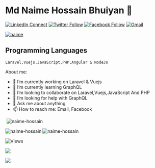# Md Naime Hossain Bhuiyan 👋

[![LinkedIn Connect](https://img.shields.io/badge/%20-Connect-black?color=14171A&labelColor=212121&logo=linkedin&logoColor=ffffff)](https://www.linkedin.com/in/naime-hossain-a604a6107/)
[![Twitter Follow](https://img.shields.io/badge/%20-Connect-black?color=14171A&labelColor=1976d2&logo=twitter&logoColor=ffffff)](https://twitter.com/NaimeBhuiyan)
[![Facebook Follow](https://img.shields.io/badge/%20-Connect-black?color=14171A&labelColor=1976d2&logo=facebook&logoColor=ffffff)](https://www.facebook.com/naime.hossain.3)
[![Gmail](https://img.shields.io/badge/%20-Send%20Mail-black?color=14171A&labelColor=ef5350&logo=gmail&logoColor=ffffff)](mailto:naime.hossain93@gmail.com?subject=From%20GitHub&body=Hi,%20there.%20Found%20you%20from%20GitHub.)

 <p align="left"> <a href="https://twitter.com/NaimeBhuiyan" target="blank"><img src="https://img.shields.io/twitter/follow/NaimeBhuiyan?logo=twitter&style=for-the-badge" alt="naime" /></a> </p>

## Programming Languages

```
Laravel,Vuejs,JavaScript,PHP,Angular & NodeJs
```

About me:

- 🔭 I’m currently working on Laravel & Vuejs
- 🌱 I’m currently learning GraphQL
- 👯 I’m looking to collaborate on Laravel,Vuejs,JavaScript And PHP
- 🤔 I’m looking for help with GraphQL
- 💬 Ask me about anything
- 📫 How to reach me: Email, Facebook



<p>&nbsp;<img align="center" src="https://github-readme-stats.vercel.app/api?username=naime-hossain&show_icons=true&locale=en" alt="naime-hossain" /></p>

<p><img align="left" src="https://github-readme-stats.vercel.app/api/top-langs?username=naime-hossain&show_icons=true&locale=en&layout=compact" alt="naime-hossain" /></p>


<p><img align="center" src="https://github-readme-streak-stats.herokuapp.com/?user=naime-hossain&" alt="naime-hossain" /></p>

![Views](https://komarev.com/ghpvc/?username=naime-hossain)


<a href="https://wakatime.com"><img src="https://wakatime.com/share/@09f339fe-b596-490e-8763-8c0d80ae27e9/1b81b8e4-b4e7-4890-b537-ed198610a737.png" /></a>

<a href="https://wakatime.com"><img src="https://wakatime.com/share/@09f339fe-b596-490e-8763-8c0d80ae27e9/053d0e31-692f-4d4e-802a-b8ddb7e8ee1d.png" /></a>
